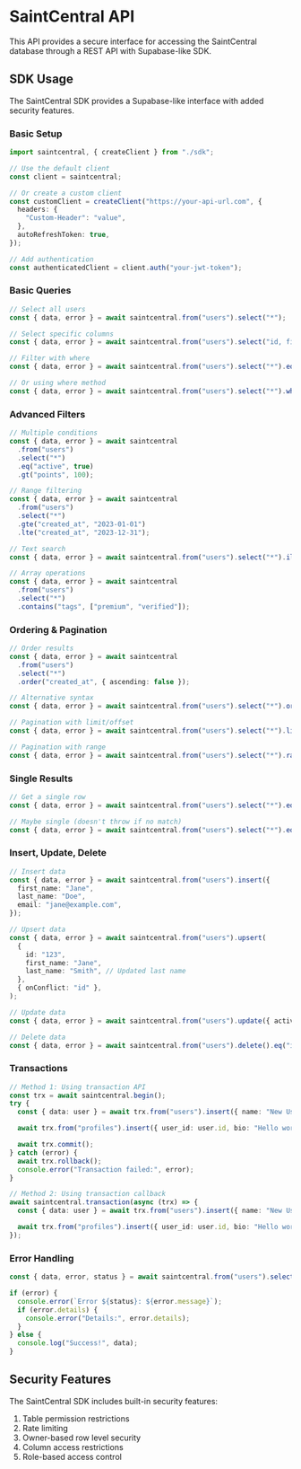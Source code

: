 # SaintCentral API

This API provides a secure interface for accessing the SaintCentral database through a REST API with Supabase-like SDK.

## SDK Usage

The SaintCentral SDK provides a Supabase-like interface with added security features.

### Basic Setup

```typescript
import saintcentral, { createClient } from "./sdk";

// Use the default client
const client = saintcentral;

// Or create a custom client
const customClient = createClient("https://your-api-url.com", {
  headers: {
    "Custom-Header": "value",
  },
  autoRefreshToken: true,
});

// Add authentication
const authenticatedClient = client.auth("your-jwt-token");
```

### Basic Queries

```typescript
// Select all users
const { data, error } = await saintcentral.from("users").select("*");

// Select specific columns
const { data, error } = await saintcentral.from("users").select("id, first_name, last_name");

// Filter with where
const { data, error } = await saintcentral.from("users").select("*").eq("id", "123");

// Or using where method
const { data, error } = await saintcentral.from("users").select("*").where({ id: "123" });
```

### Advanced Filters

```typescript
// Multiple conditions
const { data, error } = await saintcentral
  .from("users")
  .select("*")
  .eq("active", true)
  .gt("points", 100);

// Range filtering
const { data, error } = await saintcentral
  .from("users")
  .select("*")
  .gte("created_at", "2023-01-01")
  .lte("created_at", "2023-12-31");

// Text search
const { data, error } = await saintcentral.from("users").select("*").ilike("email", "%example.com");

// Array operations
const { data, error } = await saintcentral
  .from("users")
  .select("*")
  .contains("tags", ["premium", "verified"]);
```

### Ordering & Pagination

```typescript
// Order results
const { data, error } = await saintcentral
  .from("users")
  .select("*")
  .order("created_at", { ascending: false });

// Alternative syntax
const { data, error } = await saintcentral.from("users").select("*").orderByDesc("created_at");

// Pagination with limit/offset
const { data, error } = await saintcentral.from("users").select("*").limit(10).offset(20);

// Pagination with range
const { data, error } = await saintcentral.from("users").select("*").range(0, 9); // First 10 items
```

### Single Results

```typescript
// Get a single row
const { data, error } = await saintcentral.from("users").select("*").eq("id", "123").single();

// Maybe single (doesn't throw if no match)
const { data, error } = await saintcentral.from("users").select("*").eq("id", "123").maybeSingle();
```

### Insert, Update, Delete

```typescript
// Insert data
const { data, error } = await saintcentral.from("users").insert({
  first_name: "Jane",
  last_name: "Doe",
  email: "jane@example.com",
});

// Upsert data
const { data, error } = await saintcentral.from("users").upsert(
  {
    id: "123",
    first_name: "Jane",
    last_name: "Smith", // Updated last name
  },
  { onConflict: "id" },
);

// Update data
const { data, error } = await saintcentral.from("users").update({ active: false }).eq("id", "123");

// Delete data
const { data, error } = await saintcentral.from("users").delete().eq("id", "123");
```

### Transactions

```typescript
// Method 1: Using transaction API
const trx = await saintcentral.begin();
try {
  const { data: user } = await trx.from("users").insert({ name: "New User" }).single();

  await trx.from("profiles").insert({ user_id: user.id, bio: "Hello world" });

  await trx.commit();
} catch (error) {
  await trx.rollback();
  console.error("Transaction failed:", error);
}

// Method 2: Using transaction callback
await saintcentral.transaction(async (trx) => {
  const { data: user } = await trx.from("users").insert({ name: "New User" }).single();

  await trx.from("profiles").insert({ user_id: user.id, bio: "Hello world" });
});
```

### Error Handling

```typescript
const { data, error, status } = await saintcentral.from("users").select("*");

if (error) {
  console.error(`Error ${status}: ${error.message}`);
  if (error.details) {
    console.error("Details:", error.details);
  }
} else {
  console.log("Success!", data);
}
```

## Security Features

The SaintCentral SDK includes built-in security features:

1. Table permission restrictions
2. Rate limiting
3. Owner-based row level security
4. Column access restrictions
5. Role-based access control
